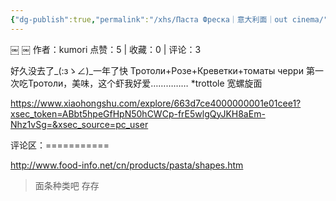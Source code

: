 ```yaml
---
{"dg-publish":true,"permalink":"/xhs/Паста Фреска｜意大利面｜out cinema/","tags":["rednote"]}
---
```


￼
￼
作者：kumori
点赞：5   |   收藏：0   |   评论：3

好久没去了_(:зゝ∠)_一年了快
Тротоли+Розе+Креветки+томаты черри
第一次吃Тротоли，美味，这个虾我好爱……………
*trottole 宽螺旋面

https://www.xiaohongshu.com/explore/663d7ce4000000001e01cee1?xsec_token=ABbt5hpeGfHpN50hCWCp-frE5wlgQyJKH8aEm-Nhz1vSg=&xsec_source=pc_user

评论区：===========

http://www.food-info.net/cn/products/pasta/shapes.htm

> 面条种类吧 存存